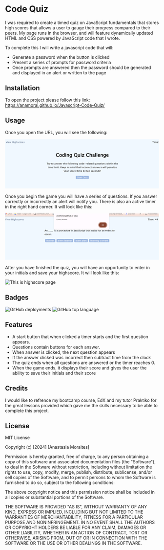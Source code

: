 # Code Quiz

I was required to create a timed quiz on JavaScript fundamentals that stores high scores that allows a user to gauge their progress compared to their peers. My page runs in the browser, and will feature dynamically updated HTML and CSS powered by JavaScript code that I wrote. 

To complete this I will write a javascript code that will:

* Generate a password when the button is clicked
* Present a series of prompts for password criteria
* Once prompts are answered then the password should be generated and displayed in an alert or written to the page

## Installation

To open the project please follow this link: https://anamorai.github.io/Javascript-Code-Quiz/

## Usage 

Once you open the URL, you will see the following:

![This is the first thing you will see after opening the website](assets/images/Land.png)


Once you begin the game you will have a series of questions. If you answer correctly or incorrectly an alert will notify you. There is also an active timer in the right hand corner. It will look like this: 

![If you begin the quiz, it will look like this](assets/images/Game.png)

After you have finished the quiz, you will have an opportunity to enter in your initials and save your highscore. It will look like this:

![This is highscore page](assets/images/Score.png.png)

## Badges

![GitHub deployments](https://img.shields.io/github/deployments/anamorai/Javascript-Code-Quiz/github-pages)
![GitHub top language](https://img.shields.io/github/languages/top/anamorai/Javascript-Code-Quiz)


## Features

* A start button that when clicked a timer starts and the first question appears.
* Questions contain buttons for each answer.
* When answer is clicked, the next question appears
* If the answer clicked was incorrect then subtract time from the clock
* The quiz ends when all questions are answered or the timer reaches 0.
* When the game ends, it displays their score and gives the user the ability to save their initials and their score

## Credits

I would like to refrence my bootcamp course, EdX and my tutor Praktiko for the great lessons provided which gave me the skills necessary to be able to complete this project. 

## License

MIT License

Copyright (c) [2024] [Anastasia Moraites]

Permission is hereby granted, free of charge, to any person obtaining a copy
of this software and associated documentation files (the "Software"), to deal
in the Software without restriction, including without limitation the rights
to use, copy, modify, merge, publish, distribute, sublicense, and/or sell
copies of the Software, and to permit persons to whom the Software is
furnished to do so, subject to the following conditions:

The above copyright notice and this permission notice shall be included in all
copies or substantial portions of the Software.

THE SOFTWARE IS PROVIDED "AS IS", WITHOUT WARRANTY OF ANY KIND, EXPRESS OR
IMPLIED, INCLUDING BUT NOT LIMITED TO THE WARRANTIES OF MERCHANTABILITY,
FITNESS FOR A PARTICULAR PURPOSE AND NONINFRINGEMENT. IN NO EVENT SHALL THE
AUTHORS OR COPYRIGHT HOLDERS BE LIABLE FOR ANY CLAIM, DAMAGES OR OTHER
LIABILITY, WHETHER IN AN ACTION OF CONTRACT, TORT OR OTHERWISE, ARISING FROM,
OUT OF OR IN CONNECTION WITH THE SOFTWARE OR THE USE OR OTHER DEALINGS IN THE
SOFTWARE.

